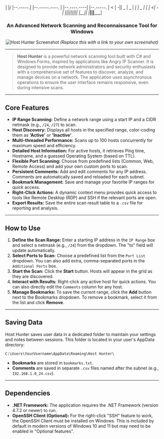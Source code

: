 <div align="center">


|  |/  |--.-----.|  |--.-----.----.    |  |--.----.----|  |--.-----.
|     <  |  -||  _  |  _  |   _|    |  _  |   _|  |    <|  -|
||_|||||*||      |__|| |*___|||_____|


### An Advanced Network Scanning and Reconnaissance Tool for Windows

![Host Hunter Screenshot](https://i.imgur.com/example.png) 
*(Replace this with a link to your own screenshot)*

</div>

---

> **Host Hunter** is a powerful network scanning tool built with C# and Windows Forms, inspired by applications like Angry IP Scanner. It is designed to provide network administrators and security enthusiasts with a comprehensive set of features to discover, analyze, and manage devices on a network. The application uses asynchronous operations to ensure the user interface remains responsive, even during intensive scans.

---

## Core Features

* **IP Range Scanning:** Define a network range using a start IP and a CIDR netmask (e.g., `/24`, `/27`) to scan.
* **Host Discovery:** Displays all hosts in the specified range, color-coding them as **'Active'** or **'Inactive'**.
* **Multi-threaded Performance:** Scans up to 100 hosts concurrently for maximum speed and efficiency.
* **Detailed Host Information:** For active hosts, it retrieves Ping time, Hostname, and a guessed Operating System (based on TTL).
* **Flexible Port Scanning:** Choose from predefined lists (Common, Web, Remote Access) and add your own custom ports to scan.
* **Persistent Comments:** Add and edit comments for any IP address. Comments are automatically saved and reloaded for each subnet.
* **Bookmark Management:** Save and manage your favorite IP ranges for quick access.
* **Right-Click Actions:** A dynamic context menu provides quick access to tools like Remote Desktop (RDP) and SSH if the relevant ports are open.
* **Export Results:** Save the entire scan result table to a `.csv` file for reporting and analysis.

---

## How to Use

1.  **Define the Scan Range:** Enter a starting IP address in the `IP Range` box and select a netmask (e.g., `/24`) from the dropdown. The "to" field will update automatically.
2.  **Select Ports to Scan:** Choose a predefined list from the `Port List` dropdown. You can also add extra, comma-separated ports in the `Additional Ports` box.
3.  **Start the Scan:** Click the **Start** button. Hosts will appear in the grid as they are discovered.
4.  **Interact with Results:** Right-click any active host for quick actions. You can also directly edit the `Comments` column for any host.
5.  **Manage Bookmarks:** To save the current range, click the **Add** button next to the Bookmarks dropdown. To remove a bookmark, select it from the list and click **Remove**.

---

## Saving Data

Host Hunter saves user data in a dedicated folder to maintain your settings and notes between sessions. This folder is located in your user's AppData directory:

`C:\Users\YourUsername\AppData\Roaming\Host Hunter\`

* **Bookmarks** are stored in `bookmarks.txt`.
* **Comments** are saved in separate `.csv` files named after the subnet (e.g., `192.168.1.0_24.csv`).

---

## Dependencies

* **.NET Framework:** The application requires the .NET Framework (version 4.7.2 or newer) to run.
* **OpenSSH Client (Optional):** For the right-click "SSH" feature to work, the OpenSSH Client must be installed on Windows. This is included by default in modern versions of Windows 10 and 11 but may need to be enabled in "Optional features".

